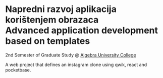 # Napredni razvoj aplikacija korištenjem obrazaca <br> Advanced application development based on templates
2nd Semester of Graduate Study @ [Algebra University College](https://www.algebra.hr/visoko-uciliste/en/)

A web project that defines an instagram clone using qwik, react and pocketbase.
